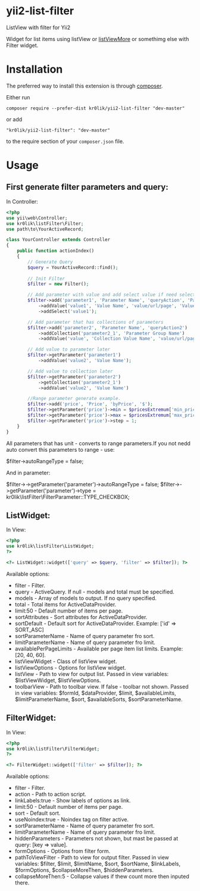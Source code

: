 # yii2-list-filter
ListView with filter for Yii2

Widget for list items using listView or [listViewMore](https://github.com/kr0lik/yii2-list-view-more) or somethimg else with Filter widget.

# Installation

The preferred way to install this extension is through [composer](http://getcomposer.org/download/).

Either run

```
composer require --prefer-dist kr0lik/yii2-list-filter "dev-master"
```

or add

```
"kr0lik/yii2-list-filter": "dev-master"
```

to the require section of your `composer.json` file.


# Usage
First generate filter parameters and query:
---

In Controller:
```php
<?php
use yii\web\Controller;
use kr0lik\listFilter\Filter;
use path\to\YourActiveRecord;

class YourController extends Controller
{
    public function actionIndex()
    {
        // Generate Query
        $query = YourActiveRecord::find();
    
        // Init Filter
        $filter = new Filter();

        // Add parameter with value and add select value if need select value in code
        $filter->add('parameter1', 'Parameter Name', 'queryAction', 'Parameter Unit')
            ->addValue('value1', 'Value Name', 'value/url/page', 'Value Url title')
            ->addSelect('value1');

        // Add parameter that has collections of parameters
        $filter->add('parameter2', 'Parameter Name', 'queryAction2')
            ->addCollection('parameter2_1', 'Parameter Group Name')
            ->addValue('value', 'Collection Value Name', 'value/url/page', 'Value Url title');

        // Add value to parameter later
        $filter->getParameter('parameter1')
            ->addValue('value2', 'Value Name');

        // Add value to collection later
        $filter->getParameter('parameter2')
            ->getCollection('parameter2_1')
            ->addValue('value2', 'Value Name')

        //Range parameter generate example.
        $filter->add('price', 'Price', 'byPrice', '$');
        $filter->getParameter('price')->min = $pricesExtremum['min_price'];
        $filter->getParameter('price')->max = $pricesExtremum['max_price'];
        $filter->getParameter('price')->step = 1;
    }
}
```

All parameters that has unit - converts to range parameters.If you not nedd auto convert this parameters to range - use:

$filter->autoRangeType = false;

And in parameter: 

$filter->->getParameter('parameter')->autoRangeType = false;
$filter->->getParameter('parameter')->type = kr0lik\listFilter\FilterParameter::TYPE_CHECKBOX;


ListWidget:
---

In View:
```php
<?php
use kr0lik\listFilter\ListWidget;
?>

<?= ListWidget::widget(['query' => $query, 'filter' => $filter]); ?>
```

Available options:
- filter - Filter.
- query - ActiveQuery. If null - models and total must be specified.
- models - Array of models to output. If no query specified.
- total - Total items for ActiveDataProvider.
- limit:50 - Default number of items per page.
- sortAttributes - Sort attributes for ActiveDataProvider.
- sortDefault - Default sort for ActiveDataProvider. Example: ['id' => SORT_ASC]
- sortParameterName - Name of query parameter fro sort.
- limitParameterName - Name of query parameter fro limit.
- availablePerPageLimits - Available per page item list limits. Example: [20, 40, 60].
- listViewWidget - Class of listView widget.
- listViewOptions - Options for listView widget.
- listView - Path to view for output list. Passed in view variables: $listViewWidget, $listViewOptions.
- toolbarView - Path to toolbar view. If false - toolbar not shown. Passed in view variables: $formId, $dataProvider, $limit, $availableLimits, $limitParameterName, $sort, $availableSorts, $sortParameterName.

FilterWidget:
---

In View:
```php
<?php
use kr0lik\listFilter\FilterWidget;
?>

<?= FilterWidget::widget(['filter' => $filter]); ?>
```

Available options:
- filter - Filter.
- action - Path to action script.
- linkLabels:true - Show labels of options as link.
- limit:50 - Default number of items per page.
- sort - Default sort.
- useNoindex:true - Noindex tag on filter active.
- sortParameterName - Name of query parameter fro sort.
- limitParameterName - Name of query parameter fro limit.
- hiddenParameters - Parameters not shown, but mast be passed at query: [key => value].
- formOptions - Options from filter form.
- pathToViewFilter - Path to view for output filter. Passed in view variables: $filter, $limit, $limitName, $sort, $sortName, $linkLabels, $formOptions, $collapseMoreThen, $hiddenParameters.
- collapseMoreThen:5 - Collapse values if thew count more then inputed there.
